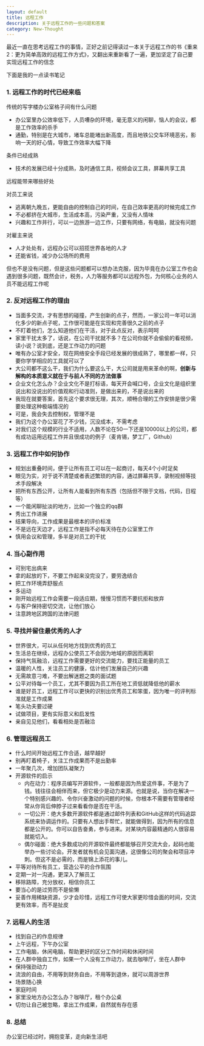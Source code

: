 ```yaml
---
layout: default
title: 远程工作
description: 关于远程工作的一些问题和答案
category: New-Thought
---
```


最近一直在思考远程工作的事情，正好之前记得读过一本关于远程工作的书《重来2：更为简单高效的远程工作方式》，又翻出来重新看了一遍，更加坚定了自己要实现远程工作的信念

下面是我的一点读书笔记

### 1. 远程工作的时代已经来临

传统的写字楼办公室格子间有什么问题

* 办公室里办公效率低下，人员嘈杂的环境，毫无意义的闲聊，恼人的会议，都是工作效率的杀手
* 通勤，特别是在大城市，堵车总能堵出新高度，而且地铁公交车环境恶劣，影响一天的好心情，导致工作效率大幅下降

条件已经成熟

* 技术的发展已经十分成熟，及时通信工具，视频会议工具，屏幕共享工具

远程能带来哪些好处

对员工来说

* 逃离朝九晚五，更能自由的控制自己的时间，在自己效率更高的时候完成工作
* 不必都挤在大城市，生活成本高，污染严重，又没有人情味
* 兴趣和工作并行，可以一边旅游一边工作，只要有网络，有电脑，就没有问题

对雇主来说

* 人才处处有，远程办公可以招揽世界各地的人才
* 还能省钱，减少办公场所的费用

但也不是没有问题，但是这些问题都可以想办法克服，因为毕竟在办公室工作也会遇到很多问题，既然会计，税务，人力等服务都可以远程外包，为何核心业务的人员不能远程工作呢

### 2. 反对远程工作的理由

* 当面多交流，才有思想的碰撞，产生创新的点子，然而，一家公司一年可以消化多少的新点子呢，工作很可能是在实现和完善很久之前的点子
* 不盯着他们，怎么知道他们在干活，对于此点反对，表示呵呵
* 家里干扰太多了，话说，在公司干扰就不多？在公司你就不会偷偷的看视频，读小说？说到底，还是工作动力的问题
* 唯有办公室才安全，现在网络安全手段已经发展的很成熟了，哪里都一样，只要你学学相应的工具就可以了
* 大公司都不这么干，我们为什么要这么干，大公司就是用来革命的啊，**创新与解构的本质意义就在于与前人不同的方法做事**
* 企业文化怎么办？企业文化不是打标语，每天开会喊口号，企业文化是组织里说出和没说出的价值观和行动准则，是做出来的，不是说出来的
* 我现在就要答案，首先这个要求很无理，其次，顺畅合理的工作安排是很少需要处理这种极端情况的
* 可是，我会失去控制权，管理不是
* 我们为这个办公室花了不少钱，沉没成本，不需考虑
* 对我们这个规模的行业不适用，人数不论在50一下还是10000以上的公司，都有成功运用远程工作并且很成功的例子（麦肯锡，梦工厂，Github）


### 3. 远程工作中如何协作

* 规划出重叠时间，便于让所有员工可以在一起商讨，每天4个小时足矣
* 眼见为实，对于说不清楚或者表述繁琐的内容，通过屏幕共享，录制视频等技术手段解决
* 把所有东西公开，让所有人能看到所有东西（包括但不限于文档，代码，日程等）
* 一个能闲聊扯淡的地方，比如一个独立的qq群
* 秀出工作进展
* 结果导向，工作成果是最根本的评价标准
* 不是远在天边才，远程工作是指不必每天待在办公室里工作
* 慎用会议和管理，多半是对员工的干扰

### 4. 当心副作用

* 可别宅出病来
* 拿的起放的下，不要工作起来没完没了，要劳逸结合
* 把工作环境弄舒服点
* 多运动
* 刚开始远程工作会需要一段适应期，慢慢习惯而不要抗拒和放弃
* 与客户保持密切交流，让他们放心
* 注意跨地区跨国的法律问题

### 5. 寻找并留住最优秀的人才

* 世界很大，可以从任何地方找到优秀的员工
* 生活总在继续，远程办公使员工不会因为地域的原因而离职
* 保持气氛融洽，远程工作需要更好的交流能力，要找正能量的员工
* 温暖的人性，关注员工的健康，估计他们发展自己的兴趣
* 无需故意刁难，不要出解迷题之类的面试题
* 公平对待每一个员工，尤其不要因为员工所在地工资低就降低他的薪水
* 谁是好员工，远程工作可以更快的识别出优秀员工和笨蛋，因为唯一的评判标准就是工作成果
* 笔头功夫要过硬
* 试做项目，更有实际意义和启发性
* 亲自见见他们，看看相处是否融洽

### 6. 管理远程员工

* 什么时间开始远程工作合适，越早越好
* 别再盯着椅子，关注工作成果而不是出勤率
* 一年聚几次，增加团队凝聚力
* 开源软件的启示
  * 内在动力：程序员编写开源软件，一般都是因为热爱这件事，不是为了钱。钱往往会相伴而来，但它极少是动力来源。也就是说，当你在解决一个特别感兴趣的、令你兴奋激动的问题的时候，你根本不需要有管理者经常从你背后伸脖子过来看看你是否在干活。
  * 一切公开：绝大多数开源软件都是通过邮件列表和GitHub这样的代码追踪系统来协调运作的。只要有人想出手帮忙，就能做得到，因为所有的信息都是公开的。你可以自告奋勇，参与进来。对某块内容最精通的人很容易就能切入。
  * 偶尔碰面：绝大多数成功的开源软件最终都能够召开交流大会，起码也能举办一些讨论会。开发者就有机会见面沟通，这很像公司的聚会和项目冲刺。但这不是必需的，而是锦上添花的事儿。
* 平等对待所有员工，营造公平的合作氛围
* 定期一对一沟通，更深入了解员工
* 移除路障，充分放权，相信你员工
* 要当心的是过劳而不是偷懒
* 妥善作用稀缺资源，少才会珍惜，远程工作可使大家更珍惜会面的时间，交流更有效率，而不是扯皮

### 7. 远程人的生活

* 找到自己的作息规律
* 上午远程，下午办公室
* 工作电脑，休闲电脑，帮助更好的区分工作时间和休闲时间
* 在人群中独自工作，如果一个人没有工作动力，就去咖啡厅，坐在人群中
* 保持强劲动力
* 流浪的自由，不用等到财务自由，不用等到退休，就可以周游世界
* 场景随心换
* 家庭时间
* 家里没地方办公怎么办？咖啡厅，租个办公桌
* 切勿让自己被忽略，拿出工作成果，自然就有存在感

### 8. 总结

办公室已经过时，拥抱变革，走向新生活吧

